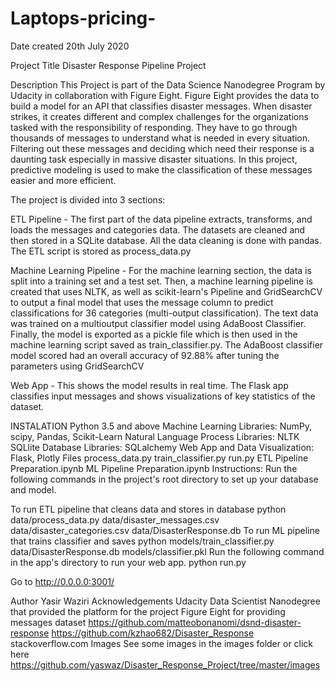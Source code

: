 # Laptops-pricing-
Date created
20th July 2020

Project Title
Disaster Response Pipeline Project

Description
This Project is part of the Data Science Nanodegree Program by Udacity in collaboration with Figure Eight. Figure Eight provides the data to build a model for an API that classifies disaster messages. When disaster strikes, it creates different and complex challenges for the organizations tasked with the responsibility of responding. They have to go through thousands of messages to understand what is needed in every situation. Filtering out these messages and deciding which need their response is a daunting task especially in massive disaster situations. In this project, predictive modeling is used to make the classification of these messages easier and more efficient.

The project is divided into 3 sections:

ETL Pipeline - The first part of the data pipeline extracts, transforms, and loads the messages and categories data. The datasets are cleaned and then stored in a SQLite database. All the data cleaning is done with pandas. The ETL script is stored as process_data.py

Machine Learning Pipeline - For the machine learning section, the data is split into a training set and a test set. Then, a machine learning pipeline is created that uses NLTK, as well as scikit-learn's Pipeline and GridSearchCV to output a final model that uses the message column to predict classifications for 36 categories (multi-output classification). The text data was trained on a multioutput classifier model using AdaBoost Classifier. Finally, the model is exported as a pickle file which is then used in the machine learning script saved as train_classifier.py. The AdaBoost classifier model scored had an overall accuracy of 92.88% after tuning the parameters using GridSearchCV

Web App - This shows the model results in real time. The Flask app classifies input messages and shows visualizations of key statistics of the dataset.

INSTALATION
Python 3.5 and above
Machine Learning Libraries: NumPy, scipy, Pandas, Scikit-Learn
Natural Language Process Libraries: NLTK
SQLlite Database Libraries: SQLalchemy
Web App and Data Visualization: Flask, Plotly
Files
process_data.py
train_classifier.py
run.py
ETL Pipeline Preparation.ipynb
ML Pipeline Preparation.ipynb
Instructions:
Run the following commands in the project's root directory to set up your database and model.

To run ETL pipeline that cleans data and stores in database python data/process_data.py data/disaster_messages.csv data/disaster_categories.csv data/DisasterResponse.db
To run ML pipeline that trains classifier and saves python models/train_classifier.py data/DisasterResponse.db models/classifier.pkl
Run the following command in the app's directory to run your web app. python run.py

Go to http://0.0.0.0:3001/

Author
Yasir Waziri
Acknowledgements
Udacity Data Scientist Nanodegree that provided the platform for the project
Figure Eight for providing messages dataset
https://github.com/matteobonanomi/dsnd-disaster-response
https://github.com/kzhao682/Disaster_Response
stackoverflow.com
Images
See some images in the images folder or click here https://github.com/yaswaz/Disaster_Response_Project/tree/master/images
